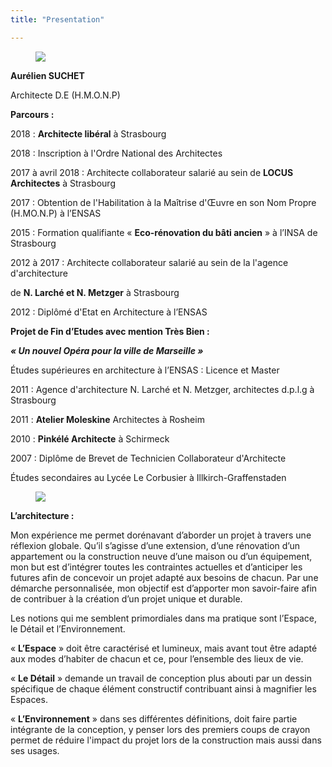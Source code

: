```yaml
---
title: "Presentation"

---
```


<figure class="image margin-bottom-2">
    <img src="/img/small/DSC_0336-3.jpg">
</figure>

**Aurélien SUCHET**

Architecte D.E (H.M.O.N.P)

**Parcours :**

2018 : **Architecte libéral** à Strasbourg

2018 : Inscription à l'Ordre National des Architectes

2017 à avril 2018 : Architecte collaborateur salarié au sein de **LOCUS Architectes** à Strasbourg

2017 : Obtention de l'Habilitation à la Maîtrise d'Œuvre en son Nom Propre (H.MO.N.P) à l’ENSAS

2015 : Formation qualifiante « **Eco-rénovation du bâti ancien** » à l’INSA de Strasbourg

2012 à 2017 : Architecte collaborateur salarié au sein de la l'agence d'architecture

de **N. Larché et N. Metzger** à Strasbourg

2012 : Diplômé d'Etat en Architecture à l’ENSAS

**Projet de Fin d’Etudes avec mention Très Bien :**

**_« Un nouvel Opéra pour la ville de Marseille »_**

Études supérieures en architecture à l’ENSAS : Licence et Master



2011 : Agence d'architecture N. Larché et N. Metzger, architectes d.p.l.g à Strasbourg

2011 : **Atelier Moleskine** Architectes à Rosheim

2010 : **Pinkélé Architecte** à Schirmeck



2007 : Diplôme de Brevet de Technicien Collaborateur d'Architecte

Études secondaires au Lycée Le Corbusier à Illkirch-Graffenstaden


<figure class="image">
    <img src="/img/small/crokaxe.png">
</figure>

**L’architecture :**

Mon expérience me permet dorénavant d’aborder un projet à travers une réflexion globale. Qu’il s’agisse d’une extension, d’une rénovation d’un appartement ou la construction neuve d’une maison ou d’un équipement, mon but est d’intégrer toutes les contraintes actuelles et d’anticiper les futures afin de concevoir un projet adapté aux besoins de chacun. Par une démarche personnalisée, mon objectif est d’apporter mon savoir-faire afin de contribuer à la création d’un projet unique et durable.

Les notions qui me semblent primordiales dans ma pratique sont l’Espace, le Détail et l’Environnement.

« **L’Espace** » doit être caractérisé et lumineux, mais avant tout être adapté aux modes d’habiter de chacun et ce, pour l’ensemble des lieux de vie.

« **Le Détail** » demande un travail de conception plus abouti par un dessin spécifique de chaque élément constructif contribuant ainsi à magnifier les Espaces.

« **L’Environnement** » dans ses différentes définitions, doit faire partie intégrante de la conception, y penser lors des premiers coups de crayon permet de réduire l'impact du projet lors de la construction mais aussi dans ses usages.
